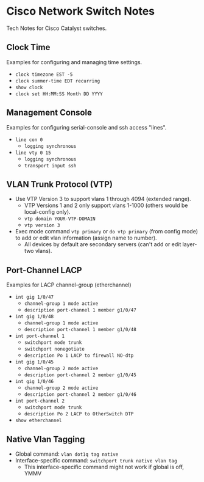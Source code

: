 # Cisco Network Switch Notes

Tech Notes for Cisco Catalyst switches.

## Clock Time

Examples for configuring and managing time settings.

* `clock timezone EST -5`
* `clock summer-time EDT recurring`
* `show clock`
* `clock set HH:MM:SS Month DD YYYY`

## Management Console

Examples for configuring serial-console and ssh access "lines".

* `line con 0`
  * `logging synchronous`
* `line vty 0 15`
  * `logging synchronous`
  * `transport input ssh`

## VLAN Trunk Protocol (VTP)

* Use VTP Version 3 to support vlans 1 through 4094 (extended range).
  * VTP Versions 1 and 2 only support vlans 1-1000 (others would be local-config only).
  * `vtp domain YOUR-VTP-DOMAIN`
  * `vtp version 3`
* Exec mode command `vtp primary` or `do vtp primary` (from config mode) to add or edit vlan information (assign name to number).
  * All devices by default are secondary servers (can't add or edit layer-two vlans).

## Port-Channel LACP

Examples for LACP channel-group (etherchannel)

* `int gig 1/0/47`
  * `channel-group 1 mode active`
  * `description port-channel 1 member g1/0/47`
* `int gig 1/0/48`
  * `channel-group 1 mode active`
  * `description port-channel 1 member g1/0/48`
* `int port-channel 1`
  * `switchport mode trunk`
  * `switchport nonegotiate`
  * `description Po 1 LACP to firewall NO-dtp`
* `int gig 1/0/45`
  * `channel-group 2 mode active`
  * `description port-channel 2 member g1/0/45`
* `int gig 1/0/46`
  * `channel-group 2 mode active`
  * `description port-channel 2 member g1/0/46`
* `int port-channel 2`
  * `switchport mode trunk`
  * `description Po 2 LACP to OtherSwitch DTP`
* `show etherchannel`

## Native Vlan Tagging

* Global command: `vlan dot1q tag native`
* Interface-specific command: `switchport trunk native vlan tag`
  * This interface-specific command might not work if global is off, YMMV

